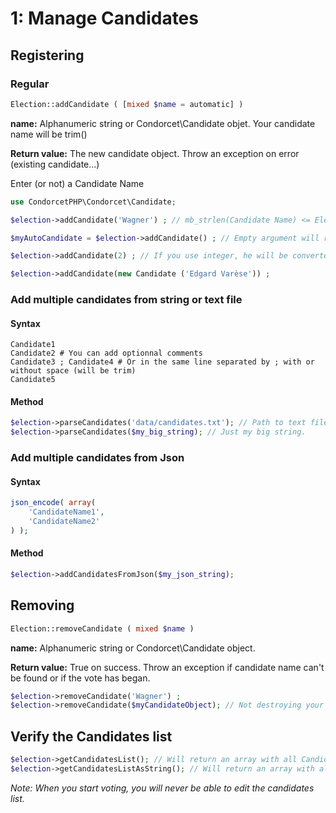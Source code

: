 # 1: Manage Candidates

## Registering

### Regular

```php
Election::addCandidate ( [mixed $name = automatic] ) 
```
**name:** Alphanumeric string or Condorcet\Candidate objet. Your candidate name will be trim()    

**Return value:** The new candidate object. Throw an exception on error (existing candidate...)    

Enter (or not) a Candidate Name 

```php
use CondorcetPHP\Condorcet\Candidate;

$election->addCandidate('Wagner') ; // mb_strlen(Candidate Name) <= Election::MAX_LENGTH_CANDIDATE_ID, Default: 30

$myAutoCandidate = $election->addCandidate() ; // Empty argument will return an candidate object with an automatic name for you (From A to ZZZZZ)  

$election->addCandidate(2) ; // If you use integer, he will be converted to string (= '2')

$election->addCandidate(new Candidate ('Edgard Varèse')) ;
```
### Add multiple candidates from string or text file

#### Syntax
```
Candidate1
Candidate2 # You can add optionnal comments
Candidate3 ; Candidate4 # Or in the same line separated by ; with or without space (will be trim)
Candidate5
``` 

#### Method
```php
$election->parseCandidates('data/candidates.txt'); // Path to text file. Absolute or relative.
$election->parseCandidates($my_big_string); // Just my big string.
```

### Add multiple candidates from Json

#### Syntax
```php
json_encode( array(
	'CandidateName1',
	'CandidateName2'
) );
``` 

#### Method
```php
$election->addCandidatesFromJson($my_json_string);
```

## Removing
```php
Election::removeCandidate ( mixed $name )
```
**name:** Alphanumeric string or Condorcet\Candidate object.   

**Return value:** True on success. Throw an exception if candidate name can't be found or if the vote has began.


```php
$election->removeCandidate('Wagner') ;
$election->removeCandidate($myCandidateObject); // Not destroying your Candidate object. But just unlink it from this Election.
```


## Verify the Candidates list


```php
$election->getCandidatesList(); // Will return an array with all Candidate object.
$election->getCandidatesListAsString(); // Will return an array with all candidate name as string.
```

_Note: When you start voting, you will never be able to edit the candidates list._  